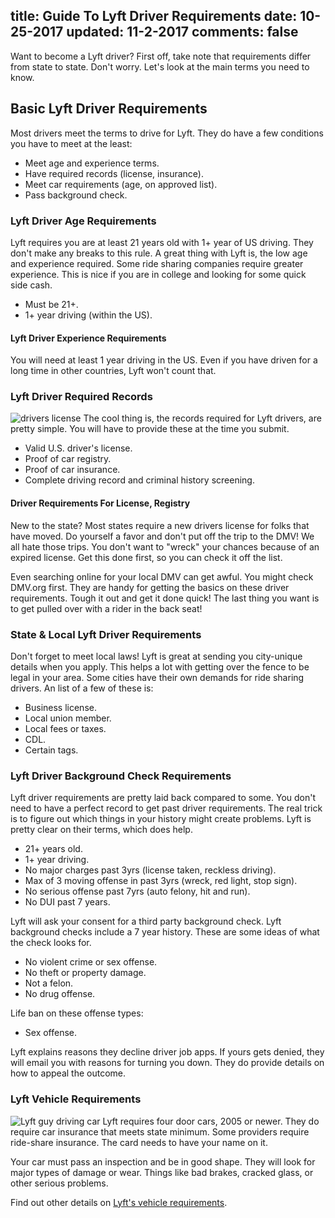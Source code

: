 title: Guide To Lyft Driver Requirements
date: 10-25-2017
updated: 11-2-2017
comments: false
---
Want to become a Lyft driver?  First off, take note that requirements differ from state to state. Don't worry. Let's look at the main terms you need to know.

## Basic Lyft Driver Requirements
Most drivers meet the terms to drive for Lyft. They do have a few conditions you have to meet at the least:

* Meet age and experience terms.
* Have required records (license, insurance).
* Meet car requirements (age, on approved list).
* Pass background check.

### Lyft Driver Age Requirements
Lyft requires you are at least 21 years old with 1+ year of US driving. They don't make any breaks to this rule. A great thing with Lyft is, the low age and experience required. Some ride sharing companies require greater experience. This is nice if you are in college and looking for some quick side cash.

* Must be 21+.
* 1+ year driving (within the US).

#### Lyft Driver Experience Requirements
You will need at least 1 year driving in the US. Even if you have driven for a long time in other countries, Lyft won't count that.

### Lyft Driver Required Records
![drivers license](/img/lyft-driver-license.png)
The cool thing is, the records required for Lyft drivers, are pretty simple. You will have to provide these at the time you submit.

* Valid U.S. driver's license.
* Proof of car registry.
* Proof of car insurance.
* Complete driving record and criminal history screening.

#### Driver Requirements For License, Registry
New to the state? Most states require a new drivers license for folks that have moved. Do yourself a favor and don't put off the trip to the DMV! We all hate those trips. You don't want to "wreck" your chances because of an expired license. Get this done first, so you can check it off the list.

Even searching online for your local DMV can get awful. You might check DMV.org first. They are handy for getting the basics on these driver requirements. Tough it out and get it done quick! The last thing you want is to get pulled over with a rider in the back seat!

### State & Local Lyft Driver Requirements
Don't forget to meet local laws!  Lyft is great at sending you city-unique details when you apply. This helps a lot with getting over the fence to be legal in your area. Some cities have their own demands for ride sharing drivers. An list of a few of these is:

* Business license.
* Local union member.
* Local fees or taxes.
* CDL.
* Certain tags.

### Lyft Driver Background Check Requirements
Lyft driver requirements are pretty laid back compared to some. You don't need to have a perfect record to get past driver requirements. The real trick is to figure out which things in your history might create problems. Lyft is pretty clear on their terms, which does help.

* 21+ years old.
* 1+ year driving.
* No major charges past 3yrs (license taken, reckless driving).
* Max of 3 moving offense in past 3yrs (wreck, red light, stop sign).
* No serious offense past 7yrs (auto felony, hit and run).
* No DUI past 7 years.

Lyft will ask your consent for a third party background check. Lyft background checks include a 7 year history. These are some ideas of what the check looks for.

* No violent crime or sex offense.
* No theft or property damage.
* Not a felon.
* No drug offense.

Life ban on these offense types:

* Sex offense.

Lyft explains reasons they decline driver job apps. If yours gets denied, they will email you with reasons for turning you down. They do provide details on how to appeal the outcome.

### Lyft Vehicle Requirements
![Lyft guy driving car](/img/guy-driving-car.png)
Lyft requires four door cars, 2005 or newer. They do require car insurance that meets state minimum. Some providers require ride-share insurance. The card needs to have your name on it.

Your car must pass an inspection and be in good shape. They will look for major types of damage or wear. Things like bad brakes, cracked glass, or other serious problems.

Find out other details on [Lyft's vehicle requirements](/lyft/vehicle-requirements/).
